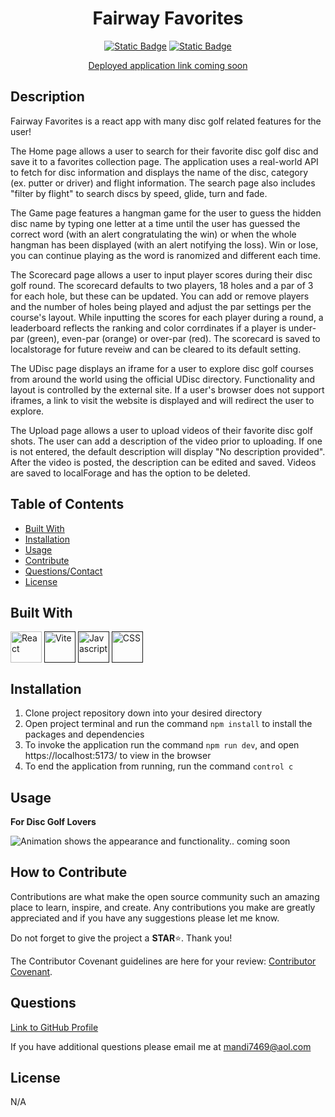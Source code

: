 <div align="center">

# Fairway Favorites

[![Static Badge](https://img.shields.io/badge/GitHub-mandi7469-darkgreen)](https://github.com/mandi7469)
[![Static Badge](https://img.shields.io/badge/LinkedIn-amandachanga-blue%20)](https://www.linkedin.com/in/amanda-changa/)

[Deployed application link coming soon]() 

</div>

## Description

Fairway Favorites is a react app with many disc golf related features for the user!

The Home page allows a user to search for their favorite disc golf disc and save it to a favorites collection page. The application uses a real-world API to fetch for disc information and displays the name of the disc, category (ex. putter or driver) and flight information. The search page also includes "filter by flight" to search discs by speed, glide, turn and fade.  

The Game page features a hangman game for the user to guess the hidden disc name by typing one letter at a time until the user has guessed the correct word (with an alert congratulating the win) or when the whole hangman has been displayed (with an alert notifying the loss). Win or lose, you can continue playing as the word is ranomized and different each time. 

The Scorecard page allows a user to input player scores during their disc golf round. The scorecard defaults to two players, 18 holes and a par of 3 for each hole, but these can be updated. You can add or remove players and the number of holes being played and adjust the par settings per the course's layout. While inputting the scores for each player during a round, a leaderboard reflects the ranking and color corrdinates if a player is under-par (green), even-par (orange) or over-par (red). The scorecard is saved to localstorage for future reveiw and can be cleared to its default setting.

The UDisc page displays an iframe for a user to explore disc golf courses from around the world using the official UDisc directory. Functionality and layout is controlled by the external site. If a user's browser does not support iframes, a link to visit the website is displayed and will redirect the user to explore. 

The Upload page allows a user to upload videos of their favorite disc golf shots. The user can add a description of the video prior to uploading. If one is not entered, the default description will display "No description provided". After the video is posted, the description can be edited and saved. Videos are saved to localForage and has the option to be deleted. 

## Table of Contents 

- [Built With](#built-with)
- [Installation](#installation)
- [Usage](#usage)
- [Contribute](#how-to-contribute)
- [Questions/Contact](#questions)
- [License](#license)

## Built With

[<img height="50" width="50" align="center" alt="React" src="https://cdn.jsdelivr.net/gh/devicons/devicon@latest/icons/react/react-original-wordmark.svg">](https://react.dev/)
[<img height="50" width="50" align="center" alt="Vite" src="https://cdn.jsdelivr.net/gh/devicons/devicon@latest/icons/vitejs/vitejs-original.svg">]()
[<img height="50" width="50" align="center" alt="Javascript" src="https://cdn.jsdelivr.net/gh/devicons/devicon@latest/icons/javascript/javascript-plain.svg"/>]() [<img height="50" width="50" align="center" alt="CSS" src="https://cdn.jsdelivr.net/gh/devicons/devicon@latest/icons/css3/css3-original-wordmark.svg"/>]()

## Installation

1. Clone project repository down into your desired directory
2. Open project terminal and run the command `npm install` to install the packages and dependencies
3. To invoke the application run the command `npm run dev`, and open https://localhost:5173/ to view in the browser 
4. To end the application from running, run the command `control c`

## Usage

**For Disc Golf Lovers**

![Animation shows the appearance and functionality.. coming soon]()

## How to Contribute

Contributions are what make the open source community such an amazing place to learn, inspire, and create. Any contributions you make are greatly appreciated and if you have any suggestions please let me know. 

Do not forget to give the project a **STAR**⭐. Thank you!

The Contributor Covenant guidelines are here for your review: [Contributor Covenant](https://www.contributor-covenant.org/).

## Questions

[Link to GitHub Profile](https://github.com/mandi7469)

If you have additional questions please email me at mandi7469@aol.com

## License

N/A